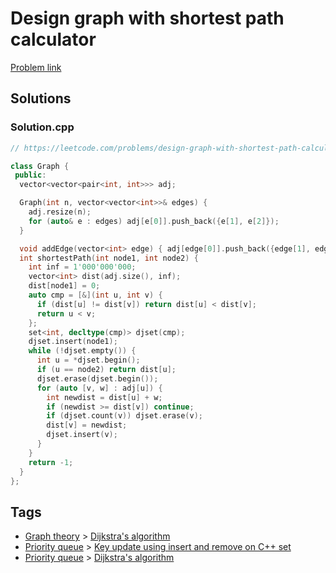 # Design graph with shortest path calculator

[Problem link](https://leetcode.com/problems/design-graph-with-shortest-path-calculator/)

## Solutions


### Solution.cpp
```cpp
// https://leetcode.com/problems/design-graph-with-shortest-path-calculator/

class Graph {
 public:
  vector<vector<pair<int, int>>> adj;

  Graph(int n, vector<vector<int>>& edges) {
    adj.resize(n);
    for (auto& e : edges) adj[e[0]].push_back({e[1], e[2]});
  }

  void addEdge(vector<int> edge) { adj[edge[0]].push_back({edge[1], edge[2]}); }
  int shortestPath(int node1, int node2) {
    int inf = 1'000'000'000;
    vector<int> dist(adj.size(), inf);
    dist[node1] = 0;
    auto cmp = [&](int u, int v) {
      if (dist[u] != dist[v]) return dist[u] < dist[v];
      return u < v;
    };
    set<int, decltype(cmp)> djset(cmp);
    djset.insert(node1);
    while (!djset.empty()) {
      int u = *djset.begin();
      if (u == node2) return dist[u];
      djset.erase(djset.begin());
      for (auto [v, w] : adj[u]) {
        int newdist = dist[u] + w;
        if (newdist >= dist[v]) continue;
        if (djset.count(v)) djset.erase(v);
        dist[v] = newdist;
        djset.insert(v);
      }
    }
    return -1;
  }
};
```
## Tags

* [Graph theory](/README.md#Graph_theory) > [Dijkstra's algorithm](/README.md#Graph_theory-Dijkstra_s_algorithm)
* [Priority queue](/README.md#Priority_queue) > [Key update using insert and remove on C++ set](/README.md#Priority_queue-Key_update_using_insert_and_remove_on_C___set)
* [Priority queue](/README.md#Priority_queue) > [Dijkstra's algorithm](/README.md#Priority_queue-Dijkstra_s_algorithm)
